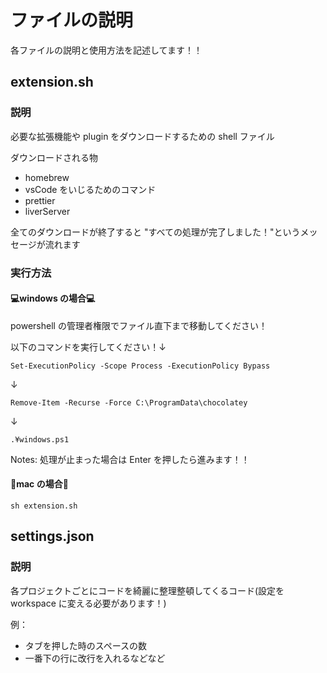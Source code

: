 # ファイルの説明

各ファイルの説明と使用方法を記述してます！！

## extension.sh

### 説明

必要な拡張機能や plugin をダウンロードするための shell ファイル

ダウンロードされる物

- homebrew
- vsCode をいじるためのコマンド
- prettier
- liverServer

全てのダウンロードが終了すると "すべての処理が完了しました！"というメッセージが流れます

### 実行方法

#### 💻windows の場合💻

powershell の管理者権限でファイル直下まで移動してください！

以下のコマンドを実行してください！↓

`Set-ExecutionPolicy -Scope Process -ExecutionPolicy Bypass`

↓

`Remove-Item -Recurse -Force C:\ProgramData\chocolatey`

↓

`.¥windows.ps1`

Notes: 処理が止まった場合は Enter を押したら進みます！！

#### 🍎mac の場合🍎

`sh extension.sh`

## settings.json

### 説明

各プロジェクトごとにコードを綺麗に整理整頓してくるコード(設定を workspace に変える必要があります！)

例：

- タブを押した時のスペースの数
- 一番下の行に改行を入れるなどなど
